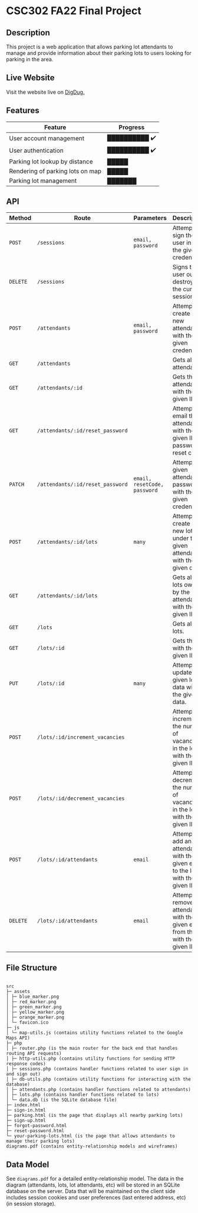 # CSC302 FA22 Final Project

## Description

This project is a web application that allows parking lot attendants to manage and provide information about their parking lots to users looking for parking in the area.

## Live Website

Visit the website live on <a href="https://digdug.cs.endicott.edu/~ghosking/csc302fa22-hosking-project/src/">DigDug.</a>

## Features

| Feature                          | Progress      |
| -------------------------------- | ------------- |
| User account management          | ██████████ ✔️ |
| User authentication              | ██████████ ✔️ |
| Parking lot lookup by distance   | █████         |
| Rendering of parking lots on map | █████         |
| Parking lot management           | ███████       |

## API

| Method   | Route                            | Parameters                   | Description                                                                          |
| -------- | -------------------------------- | ---------------------------- | ------------------------------------------------------------------------------------ |
| `POST`   | `/sessions`                      | `email, password`            | Attempts to sign the user in with the given credentials.                             |
| `DELETE` | `/sessions`                      |                              | Signs the user out by destroying the current session.                                |
| `POST`   | `/attendants`                    | `email, password`            | Attempts to create a new attendant with the given credentials.                       |
| `GET`    | `/attendants`                    |                              | Gets all the attendants.                                                             |
| `GET`    | `/attendants/:id`                |                              | Gets the attendant with the given ID.                                                |
| `GET`    | `/attendants/:id/reset_password` |                              | Attempts to email the attendant with the given ID a password reset code.             |
| `PATCH`  | `/attendants/:id/reset_password` | `email, resetCode, password` | Attempts to given attendant's password with the given credentials.                   |
| `POST`   | `/attendants/:id/lots`           | `many`                       | Attempts to create a new lot under the given attendant with the given data.          |
| `GET`    | `/attendants/:id/lots`           |                              | Gets all the lots owned by the attendant with the given ID.                          |
| `GET`    | `/lots`                          |                              | Gets all the lots.                                                                   |
| `GET`    | `/lots/:id`                      |                              | Gets the lot with the given ID.                                                      |
| `PUT`    | `/lots/:id`                      | `many`                       | Attempts to update the given lot's data with the given data.                         |
| `POST`   | `/lots/:id/increment_vacancies`  |                              | Attempts to increment the number of vacancies in the lot with the given ID.          |
| `POST`   | `/lots/:id/decrement_vacancies`  |                              | Attempts to decrement the number of vacancies in the lot with the given ID.          |
| `POST`   | `/lots/:id/attendants`           | `email`                      | Attempts to add an attendant with the given email to the lot with the given ID.      |
| `DELETE` | `/lots/:id/attendants`           | `email`                      | Attempts to remove an attendant with the given email from the lot with the given ID. |

## File Structure

```

src
├─ assets
│ ├─ blue_marker.png
│ ├─ red_marker.png
│ ├─ green_marker.png
│ ├─ yellow_marker.png
│ ├─ orange_marker.png
│ └─ favicon.ico
├─ js
│ └─ map-utils.js (contains utility functions related to the Google Maps API)
├─ php
│ ├─ router.php (is the main router for the back end that handles routing API requests)
│ ├─ http-utils.php (contains utility functions for sending HTTP response codes)
│ ├─ sessions.php (contains handler functions related to user sign in and sign out)
│ ├─ db-utils.php (contains utility functions for interacting with the database)
│ ├─ attendants.php (contains handler functions related to attendants)
│ ├─ lots.php (contains handler functions related to lots)
│ └─ data.db (is the SQLite database file)
├─ index.html
├─ sign-in.html
├─ parking.html (is the page that displays all nearby parking lots)
├─ sign-up.html
├─ forgot-password.html
├─ reset-password.html
└─ your-parking-lots.html (is the page that allows attendants to manage their parking lots)
diagrams.pdf (contains entity-relationship models and wireframes)

```

## Data Model

See `diagrams.pdf` for a detailed entity-relationship model. The data in the diagram (attendants, lots, lot attendants, etc) will be stored in an SQLite database on the server. Data that will be maintained on the client side includes session cookies and user preferences (last entered address, etc) (in session storage).
